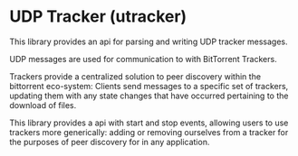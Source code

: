 # UDP Tracker (utracker)
This library provides an api for parsing and writing UDP tracker messages.

UDP messages are used for communication to with BitTorrent Trackers.

Trackers provide a centralized solution to peer discovery within the bittorrent eco-system: Clients send messages to a specific set of trackers, updating them with any state changes that have occurred pertaining to the download of files.

This library provides a api with start and stop events, allowing users to use trackers more generically: adding or removing ourselves from a tracker for the purposes of peer discovery for in any application.